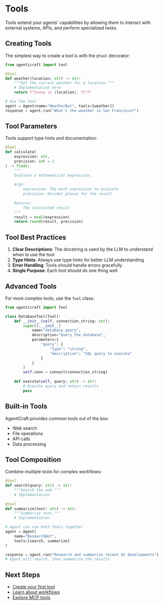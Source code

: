 # Tools

Tools extend your agents' capabilities by allowing them to interact with external systems, APIs, and perform specialized tasks.

## Creating Tools

The simplest way to create a tool is with the `@tool` decorator:

```python
from agenticraft import tool

@tool
def weather(location: str) -> str:
    """Get the current weather for a location."""
    # Implementation here
    return f"Sunny in {location}, 72°F"

# Use the tool
agent = Agent(name="WeatherBot", tools=[weather])
response = agent.run("What's the weather in San Francisco?")
```

## Tool Parameters

Tools support type hints and documentation:

```python
@tool
def calculate(
    expression: str,
    precision: int = 2
) -> float:
    """
    Evaluate a mathematical expression.
    
    Args:
        expression: The math expression to evaluate
        precision: Decimal places for the result
        
    Returns:
        The calculated result
    """
    result = eval(expression)
    return round(result, precision)
```

## Tool Best Practices

1. **Clear Descriptions**: The docstring is used by the LLM to understand when to use the tool
2. **Type Hints**: Always use type hints for better LLM understanding
3. **Error Handling**: Tools should handle errors gracefully
4. **Single Purpose**: Each tool should do one thing well

## Advanced Tools

For more complex tools, use the `Tool` class:

```python
from agenticraft import Tool

class DatabaseTool(Tool):
    def __init__(self, connection_string: str):
        super().__init__(
            name="database_query",
            description="Query the database",
            parameters={
                "query": {
                    "type": "string",
                    "description": "SQL query to execute"
                }
            }
        )
        self.conn = connect(connection_string)
    
    def execute(self, query: str) -> str:
        # Execute query and return results
        pass
```

## Built-in Tools

AgentiCraft provides common tools out of the box:
- Web search
- File operations
- API calls
- Data processing

## Tool Composition

Combine multiple tools for complex workflows:

```python
@tool
def search(query: str) -> str:
    """Search the web."""
    # Implementation
    
@tool
def summarize(text: str) -> str:
    """Summarize text."""
    # Implementation

# Agent can use both tools together
agent = Agent(
    name="ResearchBot",
    tools=[search, summarize]
)

response = agent.run("Research and summarize recent AI developments")
# Agent will search, then summarize the results
```

## Next Steps

- [Create your first tool](../getting-started/first-agent.md)
- [Learn about workflows](workflows.md)
- [Explore MCP tools](../features/mcp_integration.md)
